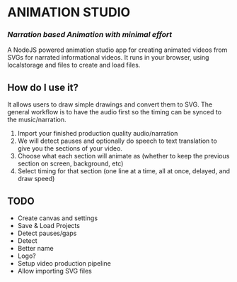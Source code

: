 # ANIMATION STUDIO

### *Narration based Animation with minimal effort*

A NodeJS powered animation studio app for creating animated videos from SVGs for narrated informational videos.
It runs in your browser, using localstorage and files to create and load files.

## How do I use it?

It allows users to draw simple drawings and convert them to SVG.
The general workflow is to have the audio first so the timing can be synced to the music/narration.

1. Import your finished production quality audio/narration
2. We will detect pauses and optionally do speech to text translation to give you the sections of your video.
3. Choose what each section will animate as (whether to keep the previous section on screen, background, etc)
4. Select timing for that section (one line at a time, all at once, delayed, and draw speed)

## TODO

- Create canvas and settings
- Save & Load Projects
- Detect pauses/gaps
- Detect
- Better name
- Logo?
- Setup video production pipeline
- Allow importing SVG files
